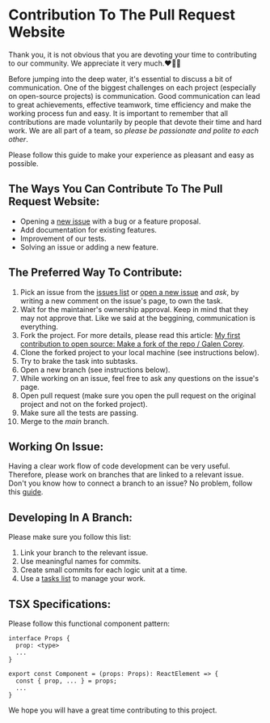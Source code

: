 # Contribution To The Pull Request Website

Thank you, it is not obvious that you are devoting your time to contributing to our community.
We appreciate it very much.❤️🙏🏻

Before jumping into the deep water, it's essential to discuss a bit of communication.
One of the biggest challenges on each project (especially on open-source projects) is communication.
Good communication can lead to great achievements, effective teamwork, time efficiency and make the working process fun and easy.
It is important to remember that all contributions are made voluntarily by people that devote their time and hard work. We are all part of a team, so _please be passionate and polite to each other_.

Please follow this guide to make your experience as pleasant and easy as possible.

## The Ways You Can Contribute To The Pull Request Website:

- Opening a [new issue](https://github.com/Pull-Request-Community/pull-request-community-website/issues/new) with a bug or a feature proposal.
- Add documentation for existing features.
- Improvement of our tests.
- Solving an issue or adding a new feature.

## The Preferred Way To Contribute:

1. Pick an issue from the [issues list](https://github.com/Pull-Request-Community/pull-request-community-website/issues) or [open a new issue](https://github.com/Pull-Request-Community/pull-request-community-website/issues/new) and _ask_, by writing a new comment on the issue's page, to own the task.
2. Wait for the maintainer's ownership approval. Keep in mind that they may not approve that. Like we said at the beggining, communication is everything.
3. Fork the project. For more details, please read this article: [My first contribution to open source: Make a fork of the repo / Galen Corey](https://opensource.com/article/19/11/first-open-source-contribution-fork-clone).
4. Clone the forked project to your local machine (see instructions below).
5. Try to brake the task into subtasks.
6. Open a new branch (see instructions below).
7. While working on an issue, feel free to ask any questions on the issue's page.
8. Open pull request (make sure you open the pull request on the original project and not on the forked project).
9. Make sure all the tests are passing.
10. Merge to the _main_ branch.

## Working On Issue:

Having a clear work flow of code development can be very useful. Therefore, please work on branches that are linked to a relevant issue.
Don't you know how to connect a branch to an issue? No problem, follow this [guide](https://docs.github.com/en/issues/tracking-your-work-with-issues/creating-a-branch-for-an-issue).

## Developing In A Branch:

Please make sure you follow this list:

1. Link your branch to the relevant issue.
2. Use meaningful names for commits.
3. Create small commits for each logic unit at a time.
4. Use a [tasks list](https://docs.github.com/en/issues/tracking-your-work-with-issues/about-task-lists) to manage your work.

## TSX Specifications:

Please follow this functional component pattern:

```
interface Props {
  prop: <type>
  ...
}

export const Component = (props: Props): ReactElement => {
  const { prop, ... } = props;
  ...
}
```

We hope you will have a great time contributing to this project.
